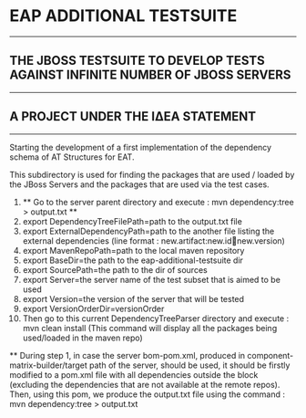 # EAP ADDITIONAL TESTSUITE
--------------------------
## THE JBOSS TESTSUITE TO DEVELOP TESTS AGAINST INFINITE NUMBER OF JBOSS SERVERS
--------------------------------------------------------------------------------
## A PROJECT UNDER THE ΙΔΕΑ STATEMENT
--------------------------------------

Starting the development of a first implementation of the dependency schema of AT Structures for EAT.

This subdirectory is used for finding the packages that are used / loaded by the JBoss Servers and the packages that are used via the test cases.


1. ** Go to the server parent directory and execute : mvn dependency:tree > output.txt **
2. export DependencyTreeFilePath=path to the output.txt file
3. export ExternalDependencyPath=path to the another file listing the external dependencies (line format : new.artifact:new.id:jar:new.version)
4. export MavenRepoPath=path to the local maven repository
5. export BaseDir=the path to the eap-additional-testsuite dir
6. export SourcePath=the path to the dir of sources
7. export Server=the server name of the test subset that is aimed to be used
8. export Version=the version of the server that will be tested
9. export VersionOrderDir=versionOrder
10. Then go to this current DependencyTreeParser directory and execute : mvn clean install (This command will display all the packages being used/loaded in the maven repo)

** During step 1, in case the server bom-pom.xml, produced in component-matrix-builder/target path of the server, should be used, it should be firstly modified to a pom.xml file with all dependencies outside the <dependencymanagement> block (excluding the dependencies that are not available at the remote repos). Then, using this pom, we produce the output.txt file using the command : mvn dependency:tree > output.txt
